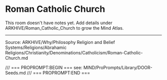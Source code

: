 # Roman Catholic Church

This room doesn't have notes yet. Add details under ARKHIVE/Roman_Catholic_Church to grow the Mind Atlas.

---
Source: ARKHIVE/Why/Philosophy Religion and Belief Systems/Religions/Abrahamic Religions/Christianity/Denominations/Catholicism/Roman-Catholic-Church.md

/// === PROPROMPT:BEGIN ===
see: MIND/ProPrompts/Library/DOOR-Seeds.md
/// === PROPROMPT:END ===
